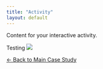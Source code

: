```yaml
---
title: "Activity"
layout: default
---
```

Content for your interactive activity.

Testing ![](/images/500x300.png)


[← Back to Main Case Study](/ethics_fall2025/casestudy/)